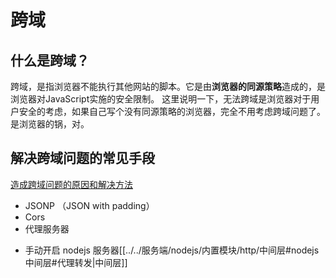# 跨域
## 什么是跨域？

跨域，是指浏览器不能执行其他网站的脚本。它是由**浏览器的同源策略**造成的，是浏览器对JavaScript实施的安全限制。 这里说明一下，无法跨域是浏览器对于用户安全的考虑，如果自己写个没有同源策略的浏览器，完全不用考虑跨域问题了。是浏览器的锅，对。

## 解决跨域问题的常见手段

[造成跨域问题的原因和解决方法](https://www.cnblogs.com/wangpenghui522/p/6284355.html)

* JSONP （JSON with padding）
* Cors
* 代理服务器
- 手动开启 nodejs 服务器[[../../服务端/nodejs/内置模块/http/中间层#nodejs 中间层#代理转发|中间层]]
